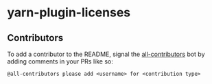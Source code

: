 # yarn-plugin-licenses

## Contributors

<!-- ALL-CONTRIBUTORS-LIST:START - Do not remove or modify this section -->
<!-- ALL-CONTRIBUTORS-LIST:END -->

To add a contributor to the README, signal the [all-contributors](https://allcontributors.org/) bot by adding comments in your PRs like so:

```
@all-contributors please add <username> for <contribution type>
```
